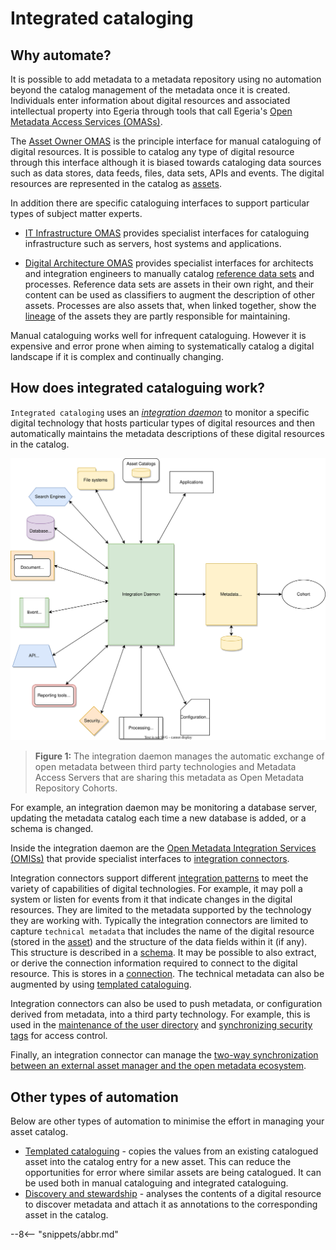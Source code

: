 <!-- SPDX-License-Identifier: CC-BY-4.0 -->
<!-- Copyright Contributors to the ODPi Egeria project 2020. -->

# Integrated cataloging

## Why automate?

It is possible to add metadata to a metadata repository using no automation beyond the catalog management of the metadata once it is created.  Individuals enter information about digital resources and associated intellectual property into Egeria through tools that call Egeria's [Open Metadata Access Services (OMASs)](/services/omas).

The [Asset Owner OMAS](/services/omas/asset-owner) is the principle interface for manual cataloguing of digital resources.  It is possible to catalog any type of digital resource through this interface although it is biased towards cataloging data sources such as data stores, data feeds, files, data sets, APIs and events.  The digital resources are represented in the catalog as [assets](/concepts/asset).

In addition there are specific cataloguing interfaces to support particular types of subject matter experts.

* [IT Infrastructure OMAS](/services/omas/it-infrastructure) provides specialist interfaces for cataloguing infrastructure such as servers, host systems and applications.

* [Digital Architecture OMAS](/services/omas/digital-architecture) provides specialist interfaces for architects and integration engineers to manually catalog [reference data sets](/features/reference-data-management/overview) and processes. Reference data sets are assets in their own right, and their content can be used as classifiers to augment the description of other assets. Processes are also assets that, when linked together, show the [lineage](/features/lineage-management/overview) of the assets they are partly responsible for maintaining.

Manual cataloguing works well for infrequent cataloguing.  However it is expensive and error prone when aiming to systematically catalog a digital landscape if it is complex and continually changing.

## How does integrated cataloguing work?

`Integrated cataloging` uses an [*integration daemon*](/concepts/integration-daemon) to monitor a specific digital technology that hosts particular types of digital resources and then automatically maintains the metadata descriptions of these digital resources in the catalog.

![Figure 1](/services/integration-daemon-in-action.svg)
> **Figure 1:** The integration daemon manages the automatic exchange of open metadata between third party technologies and Metadata Access Servers that are sharing this metadata as Open Metadata Repository Cohorts.

For example, an integration daemon may be monitoring a database server, updating the metadata catalog each time a new database is added, or a schema is changed.

Inside the integration daemon are the [Open Metadata Integration Services (OMISs)](/services/omis) that provide specialist interfaces to [integration connectors](/concepts/integration-connector).  

Integration connectors support different [integration patterns](/patterns/metadata-exchange/overview) to meet the variety of capabilities of digital technologies.  For example, it may poll a system or listen for events from it that indicate changes in the digital resources.  They are limited to the metadata supported by the technology they are working with.  Typically the integration connectors are limited to capture `technical metadata` that includes the name of the digital resource (stored in the [asset](/concepts/asset)) and the structure of the data fields within it (if any).  This structure is described in a [schema](/concepts/schema).  It may be possible to also extract, or derive the connection information required to connect to the digital resource.  This is stores in a [connection](/concepts/connection).  The technical metadata can also be augmented by using [templated cataloguing](/features/templated-cataloguing/overview).

Integration connectors can also be used to push metadata, or configuration derived from metadata, into a third party technology.  For example, this is used in the [maintenance of the user directory](/features/people-roles-organization/overview/#synchronizing-organization-data-with-open-metadata) and [synchronizing security tags](/features/synchronized-access-control/overview/#phases-of-synchronized-access-control) for access control.

Finally, an integration connector can manage the [two-way synchronization between an external asset manager and the open metadata ecosystem](/features/external-identifiers/overview).


## Other types of automation

Below are other types of automation to minimise the effort in managing your asset catalog.

* [Templated cataloguing](/features/templated-cataloguing) - copies the values from an existing catalogued asset into the catalog entry for a new asset. This can reduce the opportunities for error where similar assets are being catalogued.  It can be used both in manual cataloguing and integrated cataloguing.
* [Discovery and stewardship](/features/discovery-and-stewardship) - analyses the contents of a digital resource to discover metadata and attach it as annotations to the corresponding asset in the catalog.


--8<-- "snippets/abbr.md"